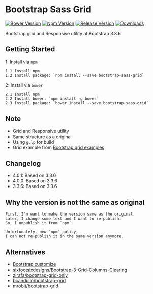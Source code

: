 # Bootstrap Sass Grid
[![Bower Version](https://img.shields.io/bower/v/bootstrap-sass-grid.svg)](https://bower.io/search/?q=bootstrap-sass-grid) [![Npm Version](https://img.shields.io/npm/v/bootstrap-sass-grid.svg)](https://www.npmjs.com/package/bootstrap-sass-grid) [![Release Version](https://img.shields.io/github/release/jojoee/bootstrap-sass-grid.svg)](https://github.com/jojoee/bootstrap-sass-grid/releases) [![Downloads](https://img.shields.io/npm/dt/bootstrap-sass-grid.svg)](https://github.com/jojoee/bootstrap-sass-grid/archive/master.zip)

Bootstrap grid and Responsive utility at Bootstrap 3.3.6

## Getting Started
1: Install via `npm`
```
1.1 Install npm
1.2 Install package: `npm install --save bootstrap-sass-grid`
```
2: Install via `bower`
```
2.1 Install npm
2.2 Install bower: `npm install -g bower`
2.3 Install package: `bower install --save bootstrap-sass-grid`
```

## Note
- Grid and Responsive utility
- Same structure as a original
- Using `gulp` for build
- Grid example from [Bootstrap grid examples](http://getbootstrap.com/examples/grid/)

## Changelog
- 4.0.1: Based on 3.3.6
- 4.0.0: Based on 3.3.6
- 3.3.6: Based on 3.3.6

## Why the version is not the same as original
```
First, I'm want to make the version same as the original.
Later, I change some text and I want to re-publish.
So, I unpublish it from `npm`.

Unfortunately, new `npm` policy,
I can not re-publish it in the same version anymore.
```

## Alternatives
- [Bootstrap customize](http://getbootstrap.com/customize/)
- [sixfootsixdesigns/Bootstrap-3-Grid-Columns-Clearing](https://github.com/sixfootsixdesigns/Bootstrap-3-Grid-Columns-Clearing)
- [zirafa/bootstrap-grid-only](https://github.com/zirafa/bootstrap-grid-only)
- [bcandullo/bootstrap-grid](https://github.com/bcandullo/bootstrap-grid)
- [mrobit/bootstrap-grid](https://github.com/mrobit/bootstrap-grid)
